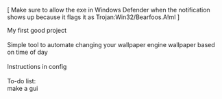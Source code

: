 [ Make sure to allow the exe in Windows Defender when the notification shows up because it flags it as Trojan:Win32/Bearfoos.A!ml ]

My first good project
\
\
Simple tool to automate changing your wallpaper engine wallpaper based on time of day
\
\
Instructions in config
\
\
To-do list:
\
make a gui

